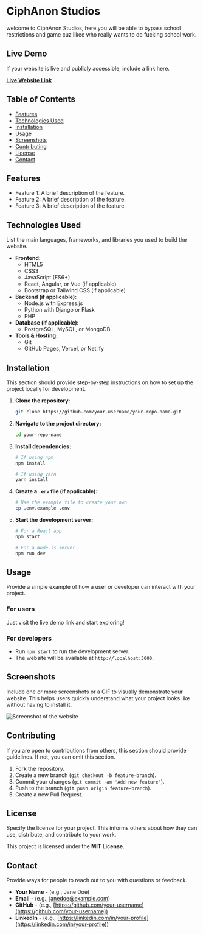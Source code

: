 # CiphAnon Studios

welcome to CiphAnon Studios, here you will be able to bypass school restrictions and game cuz likee who really wants to do fucking school work.


## Live Demo

If your website is live and publicly accessible, include a link here.

**[Live Website Link]()**

## Table of Contents

- [Features](#features)
- [Technologies Used](#technologies-used)
- [Installation](#installation)
- [Usage](#usage)
- [Screenshots](#screenshots)
- [Contributing](#contributing)
- [License](#license)
- [Contact](#contact)

## Features

- Feature 1: A brief description of the feature.
- Feature 2: A brief description of the feature.
- Feature 3: A brief description of the feature.

## Technologies Used

List the main languages, frameworks, and libraries you used to build the website.

- **Frontend:**
  - HTML5
  - CSS3
  - JavaScript (ES6+)
  - React, Angular, or Vue (if applicable)
  - Bootstrap or Tailwind CSS (if applicable)
- **Backend (if applicable):**
  - Node.js with Express.js
  - Python with Django or Flask
  - PHP
- **Database (if applicable):**
  - PostgreSQL, MySQL, or MongoDB
- **Tools & Hosting:**
  - Git
  - GitHub Pages, Vercel, or Netlify

## Installation

This section should provide step-by-step instructions on how to set up the project locally for development.

1.  **Clone the repository:**
    ```sh
    git clone https://github.com/your-username/your-repo-name.git
    ```
2.  **Navigate to the project directory:**
    ```sh
    cd your-repo-name
    ```
3.  **Install dependencies:**
    ```sh
    # If using npm
    npm install
    
    # If using yarn
    yarn install
    ```
4.  **Create a `.env` file (if applicable):**
    ```sh
    # Use the example file to create your own
    cp .env.example .env
    ```
5.  **Start the development server:**
    ```sh
    # For a React app
    npm start
    
    # For a Node.js server
    npm run dev
    ```

## Usage

Provide a simple example of how a user or developer can interact with your project.

### For users

Just visit the live demo link and start exploring!

### For developers

- Run `npm start` to run the development server.
- The website will be available at `http://localhost:3000`.

## Screenshots

Include one or more screenshots or a GIF to visually demonstrate your website. This helps users quickly understand what your project looks like without having to install it.

![Screenshot of the website](path/to/screenshot.png)

## Contributing

If you are open to contributions from others, this section should provide guidelines. If not, you can omit this section.

1.  Fork the repository.
2.  Create a new branch (`git checkout -b feature-branch`).
3.  Commit your changes (`git commit -am 'Add new feature'`).
4.  Push to the branch (`git push origin feature-branch`).
5.  Create a new Pull Request.

## License

Specify the license for your project. This informs others about how they can use, distribute, and contribute to your work.

This project is licensed under the **MIT License**.

## Contact

Provide ways for people to reach out to you with questions or feedback.

- **Your Name** - (e.g., Jane Doe)
- **Email** - (e.g., janedoe@example.com)
- **GitHub** - (e.g., [https://github.com/your-username](https://github.com/your-username))
- **LinkedIn** - (e.g., [https://linkedin.com/in/your-profile](https://linkedin.com/in/your-profile))
